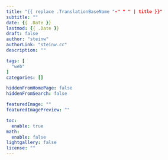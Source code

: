 ```yaml
---
title: "{{ replace .TranslationBaseName "-" " " | title }}"
subtitle: ""
date: {{ .Date }}
lastmod: {{ .Date }}
draft: false
author: "steinw"
authorLink: "steinw.cc"
description: ""

tags: [
  "web"
]
categories: []

hiddenFromHomePage: false
hiddenFromSearch: false

featuredImage: ""
featuredImagePreview: ""

toc:
  enable: true
math:
  enable: false
lightgallery: false
license: ""
---
```


<!--more-->
